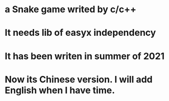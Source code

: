 # a Snake game writed by c/c++
# It needs lib of easyx independency
# It has been writen in summer of 2021
# Now its Chinese version. I will add English when I have time.
